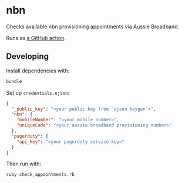 # nbn

Checks available nbn provisioning appointments via Aussie Broadband.

Runs as [a GitHub action](https://github.com/auxesis/junk/blob/1d492de75c5dcb7e62147917dde1ae111aa9e8f7/.github/workflows/check_nbn_appointments.yml).


## Developing

Install dependencies with:

``` bash
bundle
```

Set up `credentials.ejson`:

``` json
{
  "_public_key": "<your public key from `ejson keygen`>",
  "nbn": {
    "mobileNumber": "<your mobile number>",
    "uniqueCode": "<your aussie broadband provisioning number>"
  },
  "pagerduty": {
    "api_key": "<your pagerduty service key>"
  }
}
```

Then run with:

``` bash
ruby check_appointments.rb
```
